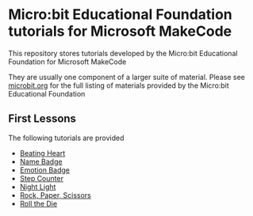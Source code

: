 # Micro:bit Educational Foundation tutorials for Microsoft MakeCode

This repository stores tutorials developed by the Micro:bit Educational Foundation for Microsoft MakeCode

They are usually one component of a larger suite of material. Please see [microbit.org](microbit.org) for the full listing of materials provided by the Micro:bit Educational Foundation

## First Lessons

The following tutorials are provided

 * [Beating Heart](https://makecode.microbit.org/#tutorial:github:ajonespenn/makecode-tutorials/first-lessons/beating-heart)
 * [Name Badge](https://makecode.microbit.org/#tutorial:github:ajonespenn/makecode-tutorials/first-lessons/name-badge)
 * [Emotion Badge](https://makecode.microbit.org/#tutorial:github:ajonespenn/makecode-tutorials/first-lessons/emotion-badge)
 * [Step Counter](https://makecode.microbit.org/#tutorial:github:ajonespenn/makecode-tutorials/first-lessons/step-counter)
 * [Night Light](https://makecode.microbit.org/#tutorial:github:ajonespenn/makecode-tutorials/first-lessons/night-light)
 * [Rock, Paper, Scissors](https://makecode.microbit.org/#tutorial:github:ajonespenn/makecode-tutorials/first-lessons/rock-paper-scissors)
 * [Roll the Die](https://makecode.microbit.org/#tutorial:github:ajonespenn/makecode-tutorials/first-lessons/roll-die)
